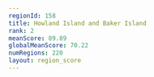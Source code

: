 ```yaml
---
regionId: 158
title: Howland Island and Baker Island
rank: 2
meanScore: 89.89
globalMeanScore: 70.22
numRegions: 220
layout: region_score
---
```

